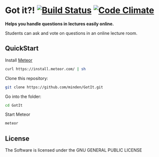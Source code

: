 # Got it?! [![Build Status](https://travis-ci.org/minden/GotIt.svg?branch=develop)](https://travis-ci.org/minden/GotIt) [![Code Climate](https://codeclimate.com/github/minden/GotIt/badges/gpa.svg)](https://codeclimate.com/github/minden/GotIt)

**Helps you handle questions in lectures easily online.**

Students can ask and vote on questions in an online lecture room.



## QuickStart

Install [Meteor](https://www.meteor.com/install "The Meteor Website")
```bash
curl https://install.meteor.com/ | sh
```

Clone this repository: 
```bash
git clone https://github.com/minden/GotIt.git
```

Go into the folder: 
```bash
cd GotIt
```

Start Meteor
```bash
meteor
```



## License
The Software is licensed under the GNU GENERAL PUBLIC LICENSE
